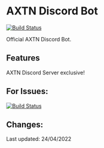 # AXTN Discord Bot

[![Build Status](https://github.com/github/opensource.guide/workflows/GitHub%20Actions%20CI/badge.svg)](https://github.com/AccessToken-Network/axtn-discord-bot/graphs/traffic)

Official AXTN Discord Bot.

## Features

AXTN Discord Server exclusive!

## For Issues: 

[![Build Status](https://img.shields.io/github/issues/le3ch-tech/cryptic-discord-bot?label=Issues)](https://github.com/AccessToken-Network/axtn-discord-bot/issues)

## Changes:

Last updated: 24/04/2022
